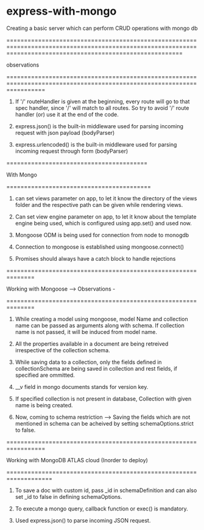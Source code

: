 # express-with-mongo
Creating a basic server which can perform CRUD operations with mongo db

==============================================================================================================================================================

observations

=======================================================================================================================

1. If '/' routeHandler is given at the beginning, every route will go to that spec handler, since '/' will match to all routes. So try to avoid '/' route handler (or) use it at the end of the code.

2. express.json() is the built-in middleware used for parsing incoming request with json payload (bodyParser)

3. express.urlencoded() is the built-in middleware used for parsing incoming request through form (bodyParser)

========================================

With Mongo 

=========================================

1. can set views parameter on app, to let it know the directory of the views folder and the respective path can be given while rendering views.

2. Can set view engine parameter on app, to let it know about the template engine being used, which is configured using app.set() and used now.

3. Mongoose ODM is being used for connection from node to monogdb

4. Connection to mongoose is established using mongoose.connect()

5. Promises should always have a catch block to handle rejections

==============================================================

Working with Mongoose --> Observations -

==============================================================

1. While creating a model using mongoose, model Name and collection name can be passed as arguments along with schema. If collection name is not passed, it will be induced from model name.

2. All the properties available in a document are being retreived irrespective of the collection schema.

3. While saving data to a collection, only the fields defined in collectionSchema are being saved in collection and rest fields, if specified are ommitted.

4. __v field in mongo documents stands for version key.

5. If specified collection is not present in database, Collection with given name is being created.

6. Now, coming to schema restriction --> Saving the fields which are not mentioned in schema can be acheived by setting schemaOptions.strict to false.

=================================================================

Working with MongoDB ATLAS cloud (Inorder to deploy)

===================================================================

1. To save a doc with custom id, pass _id in schemaDefinition and can also set _id to false in defining schemaOptions.

2. To execute a mongo query, callback function or exec() is mandatory.

3. Used express.json() to parse incoming JSON request.